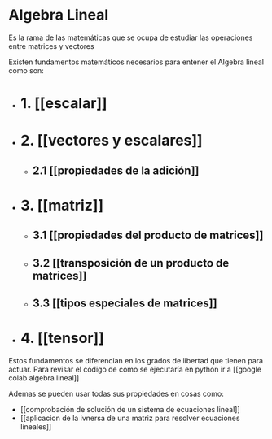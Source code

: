 # Algebra Lineal

Es la rama de las matemáticas que se ocupa de estudiar las operaciones entre matrices y vectores

Existen fundamentos matemáticos necesarios para entener el Algebra lineal como son:

* # 1. [[escalar]] 
* # 2. [[vectores y escalares]]
	* ## 2.1 [[propiedades de la adición]]
* # 3. [[matriz]]
	* ## 3.1 [[propiedades del producto de matrices]]
	* ## 3.2 [[transposición de un producto de matrices]]
	* ## 3.3 [[tipos especiales de matrices]]
* # 4. [[tensor]]

Estos fundamentos se diferencian en los grados de libertad que tienen para actuar.
Para revisar el código de como se ejecutaría en python ir a 
[[google colab algebra lineal]]

Ademas se pueden usar todas sus propiedades en cosas como:
* [[comprobación de solución de un sistema de ecuaciones lineal]]
* [[aplicacion de la ivnersa de una matriz para resolver ecuaciones lineales]]
